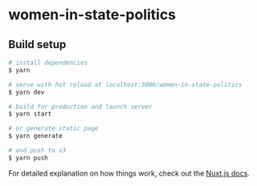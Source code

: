 # women-in-state-politics

> 

## Build setup

``` bash
# install dependencies
$ yarn

# serve with hot reload at localhost:3000/women-in-state-politics
$ yarn dev

# build for production and launch server
$ yarn start

# or generate static page
$ yarn generate

# and push to s3
$ yarn push
```

For detailed explanation on how things work, check out the [Nuxt.js docs](https://github.com/nuxt/nuxt.js).
